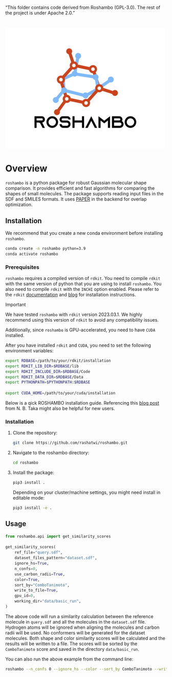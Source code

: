 “This folder contains code derived from Roshambo (GPL-3.0). The rest of the project is under Apache 2.0.”


# <img alt="roshambo" src="docs/logo.jpg" width="500">

# Overview

`roshambo` is a python package for robust Gaussian molecular shape comparison. It 
provides efficient and fast algorithms for comparing the shapes of small molecules. 
The package supports reading input files in the SDF and SMILES formats. 
It uses [PAPER](https://simtk.org/projects/paper/) in the backend for overlap 
optimization. 

## Installation

We recommend that you create a new conda environment before installing `roshambo`. 

```bash
conda create -n roshambo python=3.9
conda activate roshambo
```

### Prerequisites

`roshambo` requires a compiled version of `rdkit`. You need to compile `rdkit` with 
the same version of python that you are using to install `roshambo`. You also need to 
compile `rdkit` with the `INCHI` option enabled. Please refer to the `rdkit` 
[documentation](https://www.rdkit.org/docs/Install.html#building-from-source) and [blog](https://greglandrum.github.io/rdkit-blog/posts/2023-03-17-setting-up-a-cxx-dev-env2.html) for 
installation instructions. 

> [!IMPORTANT]    
> We have tested `roshambo` with `rdkit` version 2023.03.1. We highly recommend using this version of `rdkit` to avoid any compatibility issues. 

Additionally, since `roshambo` is GPU-accelerated, you need to have `CUDA` installed. 

After you have installed `rdkit` and `CUDA`, you need to set the following environment 
variables:

```bash
export RDBASE=/path/to/your/rdkit/installation
export RDKIT_LIB_DIR=$RDBASE/lib
export RDKIT_INCLUDE_DIR=$RDBASE/Code
export RDKIT_DATA_DIR=$RDBASE/Data
export PYTHONPATH=$PYTHONPATH:$RDBASE

export CUDA_HOME=/path/to/your/cuda/installation
```

Below is a qick ROSHAMBO installation guide. Referencing this [blog post](https://iwatobipen.wordpress.com/2024/08/08/new-cheminformatics-package-for-molecular-alignment-and-3d-similarity-scoring-cheminformatics-rdkit-memo/) from N. B. Taka might also be helpful for new users.

### Installation

1. Clone the repository:

    ```bash
    git clone https://github.com/rashatwi/roshambo.git
    ```

2. Navigate to the roshambo directory:

    ```bash
    cd roshambo
    ```

3. Install the package:

    ```bash
    pip3 install .
    ```
    Depending on your cluster/machine settings, you might need install in editable mode:
   
    ```bash
    pip3 install -e .
    ```
   
## Usage

```python
from roshambo.api import get_similarity_scores

get_similarity_scores(
    ref_file="query.sdf",
    dataset_files_pattern="dataset.sdf",
    ignore_hs=True,
    n_confs=0,
    use_carbon_radii=True,
    color=True,
    sort_by="ComboTanimoto",
    write_to_file=True,
    gpu_id=0,
    working_dir="data/basic_run",
)
```
The above code will run a similarity calculation between the reference molecule in 
`query.sdf` and all the molecules in the `dataset.sdf` file. Hydrogen atoms will be 
ignored when aligning the molecules and carbon radii will be used. No conformers will 
be generated for the dataset molecules. Both shape and color similarity scores will be 
calculated and the results will be written to a file. The scores will be sorted by the 
`ComboTanimoto` score and saved in the directory `data/basic_run`. 

You can also run the above example from the command line:

```bash
roshambo --n_confs 0 --ignore_hs --color --sort_by ComboTanimoto --write_to_file --working_dir data/basic_run --gpu_id 0 query.sdf dataset.sdf
```
